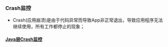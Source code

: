 ### Crash监控
+ Crash(应用崩溃)是由于代码异常而导致App非正常退出，导致应用程序无法继续使用，所有工作都停止的现象；
#### [Java层Crash监控](https://github.com/ningbaoqi/PerformanceOptimization/commit/830f5dd853740cbd085903bffbb215bb0846f17d)
